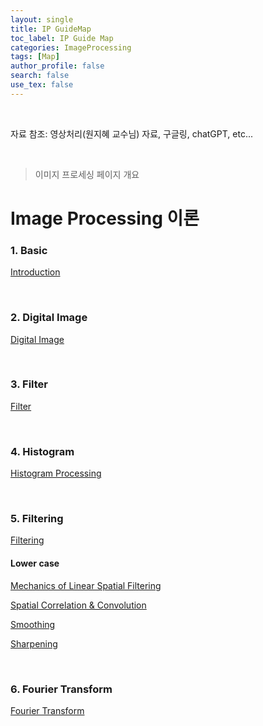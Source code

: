 ```yaml
---
layout: single
title: IP GuideMap
toc_label: IP Guide Map
categories: ImageProcessing
tags: [Map]
author_profile: false
search: false
use_tex: false
---
```


<br>

자료 참조: 영상처리(원지혜 교수님) 자료, 구글링, chatGPT, etc...

<br>

> 이미지 프로세싱 페이지 개요

# Image Processing 이론

### 1. Basic
[Introduction]({{site.url}}/imageprocessing/ip_basic)

<br>

### 2. Digital Image
[Digital Image]({{site.url}}/imageprocessing/digital_image/)

<br>

### 3. Filter
[Filter]({{site.url}}/imageprocessing/filter/)

<br>

### 4. Histogram
[Histogram Processing]({{site.url}}/imageprocessing/histogram/)

<br>

### 5. Filtering
[Filtering]({{site.url}}/imageprocessing/filtering/)


#### Lower case

[Mechanics of Linear Spatial Filtering]({{site.url}}/imageprocessing/filtering_mechanics)

[Spatial Correlation & Convolution]({{site.url}}/imageprocessing/filtering_correlation_convolution)

[Smoothing]({{site.url}}/imageprocessing/filtering_smoooooothing)

[Sharpening]({{site.url}}/imageprocessing/filtering_sharpening)


<br>

### 6. Fourier Transform
[Fourier Transform]({{site.url}}/imageprocessing/fourier_transform/)